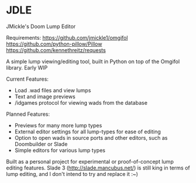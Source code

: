 # JDLE
JMickle's Doom Lump Editor

Requirements:
https://github.com/jmickle1/omgifol
https://github.com/python-pillow/Pillow
https://github.com/kennethreitz/requests

A simple lump viewing/editing tool, built in Python on top of the Omgifol library.
Early WIP

Current Features:
- Load .wad files and view lumps
- Text and image previews
- /idgames protocol for viewing wads from the database

Planned Features:
- Previews for many more lump types
- External editor settings for all lump-types for ease of editing
- Option to open wads in source ports and other editors, such as Doombuilder or Slade
- Simple editors for various lump types

Built as a personal project for experimental or proof-of-concept lump editing features. 
Slade 3 (http://slade.mancubus.net/) is still king in terms of lump editing, and I don't intend to try and replace it :~)
